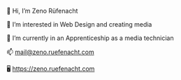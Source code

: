 👋 Hi, I’m Zeno Rüfenacht

👀 I’m interested in Web Design and creating media

🌱 I’m currently in an Apprenticeship as a media technician

📫 mail@zeno.ruefenacht.com

🖥 https://zeno.ruefenacht.com


